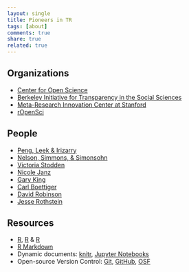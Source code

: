 ```yaml
---
layout: single
title: Pioneers in TR
tags: [about]
comments: true
share: true
related: true
---
```


## Organizations  

* [Center for Open Science](https://cos.io/)
* [Berkeley Initiative for Transparency in the Social Sciences](http://www.bitss.org/)
* [Meta-Research Innovation Center at Stanford](http://metrics.stanford.edu/)
* [rOpenSci](https://ropensci.org/)  

## People 

* [Peng, Leek & Irizarry](http://simplystatistics.org/) 
* [Nelson, Simmons, & Simonsohn](http://datacolada.org/)
* [Victoria Stodden](http://web.stanford.edu/~vcs/)
* [Nicole Janz](https://politicalsciencereplication.wordpress.com/)
* [Gary King](http://gking.harvard.edu/pages/data-sharing-and-replication)
* [Carl Boettiger](http://www.carlboettiger.info/)
* [David Robinson](http://varianceexplained.org/)
* [Jesse Rothstein](http://eml.berkeley.edu/~jrothst/)


## Resources  
* [R](https://cran.r-project.org/), [R](https://www.rstudio.com/) & [R](https://ujjwalkarn.me/2016/06/04/curated-list-of-r-tutorials-for-data-science/)
* [R Markdown](http://rmarkdown.rstudio.com/lesson-1.html)
* Dynamic documents: [knitr](http://yihui.name/knitr/), [Jupyter Notebooks](http://jupyter.org/)
* Open-source Version Control: [Git](https://git-scm.com/), [GitHub](https://github.com/), [OSF](https://osf.io/)


